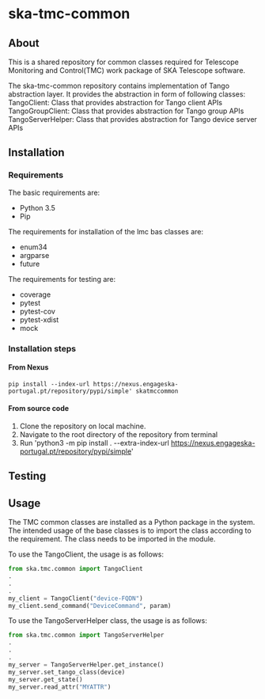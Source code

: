 # ska-tmc-common

## About

This is a shared repository for common classes required for Telescope Monitoring and Control(TMC) work package of SKA Telescope software.

The ska-tmc-common repository contains implementation of Tango abstraction layer. It provides the abstraction in form of following classes:
TangoClient: Class that provides abstraction for Tango client APIs
TangoGroupClient: Class that provides abstraction for Tango group APIs
TangoServerHelper: Class that provides abstraction for Tango device server APIs

## Installation

### Requirements

The basic requirements are:

- Python 3.5
- Pip

The requirements for installation of the lmc bas classes are:

- enum34
- argparse
- future

The requirements for testing are:

- coverage
- pytest
- pytest-cov
- pytest-xdist
- mock

### Installation steps

#### From Nexus

```pip install --index-url https://nexus.engageska-portugal.pt/repository/pypi/simple' skatmccommon```

#### From source code

1. Clone the repository on local machine.
2. Navigate to the root directory of the repository from terminal
3. Run 'python3 -m pip install . --extra-index-url https://nexus.engageska-portugal.pt/repository/pypi/simple'

## Testing

## Usage

The TMC common classes are installed as a Python package in the system. The intended usage of the base classes is to import the class according to the requirement. The class needs to be imported in the module.

To use the TangoClient, the usage is as follows:

```python
from ska.tmc.common import TangoClient
.  
.  
.  
my_client = TangoClient("device-FQDN")
my_client.send_command("DeviceCommand", param)
```

To use the TangoServerHelper class, the usage is as follows:

```python
from ska.tmc.common import TangoServerHelper
.  
.  
.  
my_server = TangoServerHelper.get_instance()
my_server.set_tango_class(device)
my_server.get_state()
my_server.read_attr("MYATTR")
```
